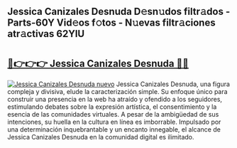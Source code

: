 ## Jessica Canizales Desnuda D𝚎sn𝚞dos filtr𝚊dos - Parts-60Y Vid𝚎os f𝚘tos - N𝚞evas filtr𝚊ciones atr𝚊ctivas 62YlU

# <h2><a href="http://mb0x8yy.tromn.icu/?c=Jessica+Canizales+Desnuda">🔗👉👉👉 Jessica Canizales Desnuda 🔗🔗</a></h2>

[![Jessica Canizales Desnuda nuevo](https://i.imgur.com/pEAQMta.gif)](http://mb0x8yy.tromn.icu/?c=Jessica+Canizales+Desnuda)
Jessica Canizales Desnuda, una figura compleja y divisiva, elude la caracterización simple. Su enfoque único para construir una presencia en la web ha atraído y ofendido a los seguidores, estimulando debates sobre la expresión artística, el consentimiento y la esencia de las comunidades virtuales. A pesar de la ambigüedad de sus intenciones, su huella en la cultura en línea es imborrable. Impulsado por una determinación inquebrantable y un encanto innegable, el alcance de Jessica Canizales Desnuda en la comunidad digital es ilimitado.
